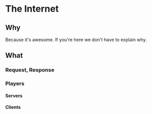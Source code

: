 # The Internet

## Why
Because it's awesome. If you're here we don't have to explain why.

## What
### Request, Response
### Players
#### Servers
#### Clients